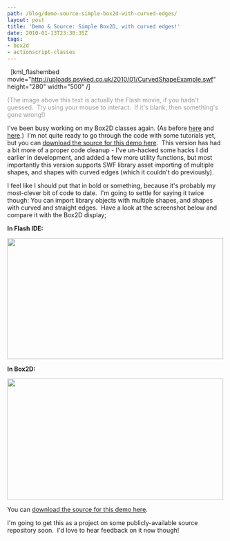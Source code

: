 ```yaml
---
path: /blog/demo-source-simple-box2d-with-curved-edges/
layout: post
title: 'Demo & Source: Simple Box2D, with curved edges!'
date: 2010-01-13T23:38:35Z
tags:
- box2d
- actionscript-classes
---
```


<span style="">&nbsp;</span>
[kml_flashembed movie="http://uploads.psyked.co.uk/2010/01/CurvedShapeExample.swf" height="280" width="500" /]

<span style="color: #999999;">(The image above this text is actually the Flash movie, if you hadn't guessed.  Try using your mouse to interact.  If it's blank, then something's gone wrong!)</span>

I've been busy working on my Box2D classes again. (As before <a href="http://www.psyked.co.uk/actionscript/simplifying-box2das3.htm" target="_blank">here</a> and <a href="http://www.psyked.co.uk/box2d/simple-box2d-custom-polygon-creation.htm" target="_blank">here</a>.)  I'm not quite ready to go through the code with some tutorials yet, but you can <a href="http://uploads.psyked.co.uk/2010/01/simplebox2d_demo_100113.zip" target="_self">download the source for this demo here</a>.  This version has had a bit more of a proper code cleanup - I've un-hacked some hacks I did earlier in development, and added a few more utility functions, but most importantly this version supports SWF library asset importing of multiple shapes, and shapes with curved edges (which it couldn't do previously).

I feel like I should put that in bold or something, because it's probably my most-clever bit of code to date.  I'm going to settle for saying it twice though: You can import library objects with multiple shapes, and shapes with curved and straight edges.  Have a look at the screenshot below and compare it with the Box2D display;

<strong>In Flash IDE:</strong>

<strong><a href="http://uploads.psyked.co.uk/2010/01/flashview.jpg"><img class="alignnone size-full wp-image-1117" title="flashview" src="http://uploads.psyked.co.uk/2010/01/flashview.jpg" alt="" width="500" height="280" /></a></strong>

<strong>In Box2D:</strong>

<strong><a href="http://uploads.psyked.co.uk/2010/01/box2dview.jpg"><img class="alignnone size-full wp-image-1118" title="box2dview" src="http://uploads.psyked.co.uk/2010/01/box2dview.jpg" alt="" width="500" height="280" /></a></strong>

You can <a href="http://uploads.psyked.co.uk/2010/01/simplebox2d_demo_100113.zip" target="_self">download the source for this demo here</a>.

I'm going to get this as a project on some publicly-available source repository soon.  I'd love to hear feedback on it now though!